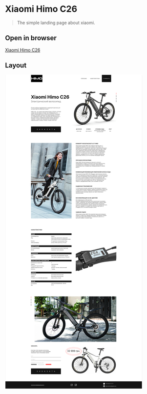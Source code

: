 # Xiaomi Himo C26

> The simple landing page about xiaomi.

## Open in browser

[Xiaomi Himo C26](https://protasigor.github.io/XiaomiHimoC26)

## Layout

<img src='layout.jpg' alt='layout site' style="display:block;width:'100%';object-fit:contain;"></img>